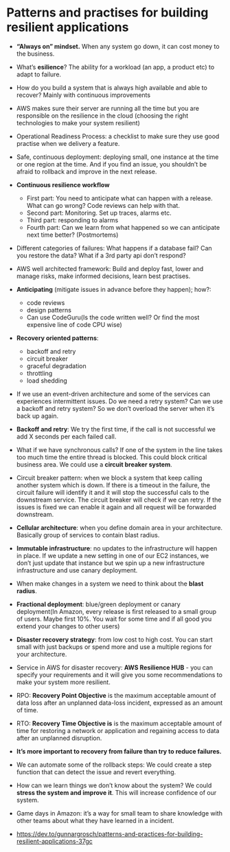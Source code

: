 # Patterns and practises for building resilient applications

- **“Always on” mindset.** When any system go down, it can cost money to the business.
- What’s **esilience**? The ability for a workload (an app, a product etc) to adapt to failure.
- How do you build a system that is always high available and able to recover? Mainly with continuous improvements
- AWS makes sure their server are running all the time but you are responsible on the resilience in the cloud (choosing the right technologies to make your system resilient)
- Operational Readiness Process: a checklist to make sure they use good practise when we delivery a feature.
- Safe, continuous deployment: deploying small, one instance at the time or one region at the time. And if you find an issue, you shouldn’t be afraid to rollback and improve in the next release.

- **Continuous resilience workflow**
    - First part: You need to anticipate what can happen with a release. What can go wrong? Code reviews can help with that.
    - Second part: Monitoring. Set up traces, alarms etc.
    - Third part: responding to alarms
    - Fourth part: Can we learn from what happened so we can anticipate next time better? (Postmortems)
- Different categories of failures: What happens if a database fail? Can you restore the data? What if a 3rd party api don’t respond?
- AWS well architected framework: Build and deploy fast, lower and manage risks, make informed decisions, learn best practises.
- **Anticipating** (mitigate issues in advance before they happen); how?:
    - code reviews
    - design patterns
    - Can use CodeGuru(Is the code written well? Or find the most expensive line of code CPU wise)
- **Recovery oriented patterns**:
    - backoff and retry
    - circuit breaker
    - graceful degradation
    - throttling
    - load shedding
- If we use an event-driven architecture and some of the services can experiences intermittent issues. Do we need a retry system? Can we use a backoff and retry system? So we don’t overload the server when it’s back up again.
- **Backoff and retry**: We try the first time, if the call is not successful we add X seconds per each failed call.
- What if we have synchronous calls? If one of the system in the line takes too much time the entire thread is blocked. This could block critical business area. We could use a **circuit breaker system**.
- Circuit breaker pattern: when we block a system that keep calling another system which is down. If there is a timeout in the failure, the circuit failure will identify it and it will stop the successful cals to the downstream service. The circuit breaker will check if we can retry. If the issues is fixed we can enable it again and all request will be forwarded downstream.
- **Cellular architecture**: when you define domain area in your architecture. Basically group of services to contain blast radius.
- **Immutable infrastructure**: no updates to the infrastructure will happen in place. If we update a new setting in one of our EC2 instances, we don’t just update that instance but we spin up a new infrastructure infrastructure and use canary deployment.
- When make changes in a system we need to think about the **blast radius**.
- **Fractional deployment**: blue/green deployment or canary deployment(In Amazon, every release is first released to a small group of users. Maybe first 10%. You wait for some time and if all good you extend your changes to other users)
- **Disaster recovery strategy**: from low cost to high cost. You can start small with just backups or spend more and use a multiple regions for your architecture.
- Service in AWS for disaster recovery: **AWS Resilience HUB** - you can specify your requirements and it will give you some recommendations to make your system more resilient.
- RPO:  **Recovery Point Objective** is the maximum acceptable amount of data loss after an unplanned data-loss incident, expressed as an amount of time.
- RTO:  **Recovery Time Objective is** is the maximum acceptable amount of time for restoring a network or application and regaining access to data after an unplanned disruption.
- **It’s more important to recovery from failure than try to reduce failures.**
- We can automate some of the rollback steps: We could create a step function that can detect the issue and revert everything.
- How can we learn things we don’t know about the system? We could **stress the system and improve it**. This will increase confidence of our system.
- Game days in Amazon: it’s a way for small team to share knowledge with other teams about what they have learned in a incident.
- https://dev.to/gunnargrosch/patterns-and-practices-for-building-resilient-applications-37gc